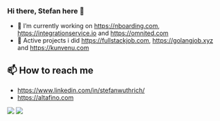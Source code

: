 ### Hi there, Stefan here 👋

- 🔭 I’m currently working on https://nboarding.com, https://integrationservice.io and https://omnited.com
- 🔭 Active projects i did https://fullstackjob.com, https://golangjob.xyz and https://kunvenu.com

## 📫 How to reach me
* https://www.linkedin.com/in/stefanwuthrich/
* https://altafino.com


![](https://github-readme-stats.vercel.app/api?username=altafino&show_icons=true&theme=tokyonight&line_height=27)
![](https://github-readme-stats.vercel.app/api/top-langs/?username=altafino&hide=css,java,html&theme=tokyonight)

<!--
**stefanwuthrich/stefanwuthrich** is a ✨ _special_ ✨ repository because its `README.md` (this file) appears on your GitHub profile.

Here are some ideas to get you started:

- 🔭 I’m currently working on ...
- 🌱 I’m currently learning ...
- 👯 I’m looking to collaborate on ...
- 🤔 I’m looking for help with ...
- 💬 Ask me about ...
- 📫 How to reach me: ...
- 😄 Pronouns: ...
- ⚡ Fun fact: ...
-->
